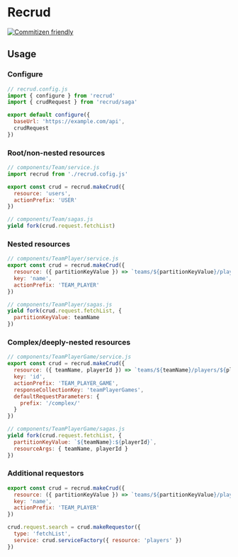 # Recrud
[![Commitizen friendly](https://img.shields.io/badge/commitizen-friendly-brightgreen.svg)](http://commitizen.github.io/cz-cli/)

## Usage

### Configure

```js
// recrud.config.js
import { configure } from 'recrud'
import { crudRequest } from 'recrud/saga'

export default configure({
  baseUrl: 'https://example.com/api',
  crudRequest
})
```

### Root/non-nested resources

```js
// components/Team/service.js
import recrud from './recrud.cofig.js'

export const crud = recrud.makeCrud({
  resource: 'users',
  actionPrefix: 'USER'
})

// components/Team/sagas.js
yield fork(crud.request.fetchList)
```

### Nested resources

```js
// components/TeamPlayer/service.js
export const crud = recrud.makeCrud({
  resource: ({ partitionKeyValue }) => `teams/${partitionKeyValue}/players`,
  key: 'name',
  actionPrefix: 'TEAM_PLAYER'
})

// components/TeamPlayer/sagas.js
yield fork(crud.request.fetchList, {
  partitionKeyValue: teamName
})
```

### Complex/deeply-nested resources

```js
// components/TeamPlayerGame/service.js
export const crud = recrud.makeCrud({
  resource: ({ teamName, playerId }) => `teams/${teamName}/players/${playerId}/games`,
  key: 'id',
  actionPrefix: 'TEAM_PLAYER_GAME',
  responseCollectionKey: 'teamPlayerGames',
  defaultRequestParameters: {
    prefix: '/complex/'
  }
})

// components/TeamPlayerGame/sagas.js
yield fork(crud.request.fetchList, {
  partitionKeyValue: `${teamName}:${playerId}`,
  resourceArgs: { teamName, playerId }
})
```

### Additional requestors

```js
export const crud = recrud.makeCrud({
  resource: ({ partitionKeyValue }) => `teams/${partitionKeyValue}/players`,
  key: 'name',
  actionPrefix: 'TEAM_PLAYER'
})

crud.request.search = crud.makeRequestor({
  type: 'fetchList',
  service: crud.serviceFactory({ resource: 'players' })
})
```
